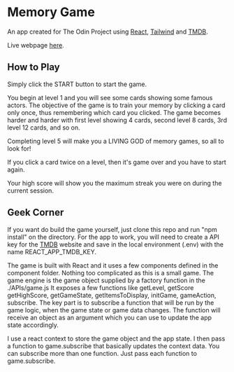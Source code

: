 # Memory Game

An app created for The Odin Project using [React](https://reactjs.org/), [Tailwind](https://tailwindcss.com/) and [TMDB](https://www.themoviedb.org).

Live webpage [here](https://edy-gavrila.github.io/TOP-Memory-Game).

## How to Play

Simply click the START button to start the game.

You begin at level 1 and you will see some cards showing some famous actors. The objective of the game is to train your memory by clicking a card only once, thus remembering which card you clicked. The game becomes harder and harder with first level showing 4 cards, second level 8 cards, 3rd level 12 cards, and so on.

Completing level 5 will make you a LIVING GOD of memory games, so all to look for!

If you click a card twice on a level, then it's game over and you have to start again.

Your high score will show you the maximum streak you were on during the current session.

## Geek Corner

If you want do build the game yourself, just clone this repo and run "npm install" on the directory. For the app to work, you will need to create a API key for the [TMDB](https://www.themoviedb.org) website and save in the local environment (.env) with the name REACT_APP_TMDB_KEY.

The game is built with React and it uses a few components defined in the component folder. Nothing too complicated as this is a small game. The game engine is the game object supplied by a factory function in the ./APIs/game.js It exposes a few functions like getLevel, getScore getHighScore, getGameState, getItemsToDisplay, initGame, gameAction, subscribe. The key part is to subscribe a function that will be run by the game logic, when the game state or game data changes. The function will receive an object as an argument which you can use to update the app state accordingly.

I use a react context to store the game object and the app state. I then pass a function to game.subscribe that basically updates the context data. You can subscribe more than one function. Just pass each function to game.subscribe.
